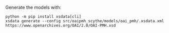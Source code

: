 Generate the models with:

```console
python -m pip install xsdata[cli]
xsdata generate --config src/oaipmh_scythe/models/oai_pmh/.xsdata.xml https://www.openarchives.org/OAI/2.0/OAI-PMH.xsd
```
